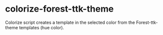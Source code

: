# colorize-forest-ttk-theme
Colorize script creates a template in the selected color from the Forest-ttk-theme templates (hue color).
